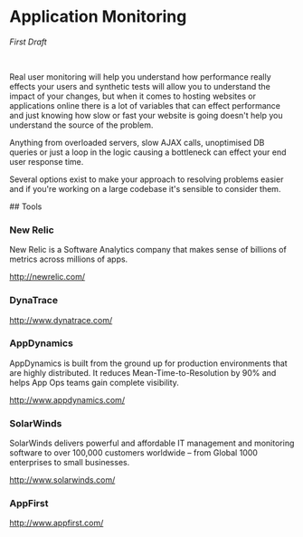 Application Monitoring
=================
_First Draft_

<br />

Real user monitoring will help you understand how performance really effects your users and synthetic tests will allow you to understand the impact of your changes, but when it comes to hosting websites or applications online there is a lot of variables that can effect performance and just knowing how slow or fast your website is going doesn't help you understand the source of the problem.

Anything from overloaded servers, slow AJAX calls, unoptimised DB queries or just a loop in the logic causing a bottleneck can effect your end user response time.

Several options exist to make your approach to resolving problems easier and if you're working on a large codebase it's sensible to consider them.

## Tools

### New Relic
New Relic is a Software Analytics company that makes sense of billions of metrics across millions of apps.

http://newrelic.com/

### DynaTrace

http://www.dynatrace.com/

### AppDynamics

AppDynamics is built from the ground up for production environments that are highly distributed. It reduces Mean-Time-to-Resolution by 90% and helps App Ops teams gain complete visibility.

http://www.appdynamics.com/

### SolarWinds

SolarWinds delivers powerful and affordable IT management and monitoring software to over 100,000 customers worldwide – from Global 1000 enterprises to small businesses.

http://www.solarwinds.com/

### AppFirst

http://www.appfirst.com/
